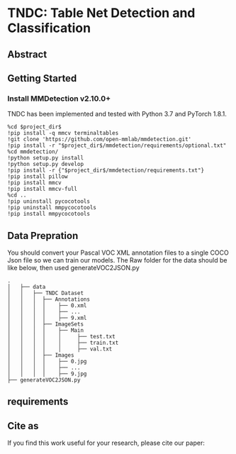 # TNDC: Table Net Detection and Classification
## Abstract 

## Getting Started
### Install MMDetection v2.10.0+
TNDC has been implemented and tested with Python 3.7 and PyTorch 1.8.1. 
```
%cd $project_dir$
!pip install -q mmcv terminaltables
!git clone 'https://github.com/open-mmlab/mmdetection.git'
!pip install -r "$project_dir$/mmdetection/requirements/optional.txt"
%cd mmdetection/
!python setup.py install
!python setup.py develop
!pip install -r {"$project_dir$/mmdetection/requirements.txt"}
!pip install pillow
!pip install mmcv
!pip install mmcv-full
%cd ..
!pip uninstall pycocotools
!pip uninstall mmpycocotools
!pip install mmpycocotools
```

## Data Prepration 
You should convert your Pascal VOC XML annotation files to a single COCO Json file so we can train our models.
The Raw folder for the data should be like below, then used generateVOC2JSON.py

    .
    │   ├── data
    │   │   ├── TNDC Dataset
    │   │   │  ├── Annotations
    │   │   │  │    ├── 0.xml
    │   │   │  │    ├── ...
    │   │   │  │    ├── 9.xml
    │   │   │  ├── ImageSets
    │   │   │  │    ├── Main 
    │   │   │  │    │     ├── test.txt
    │   │   │  │    │     ├── train.txt
    │   │   │  │    │     ├── val.txt
    │   │   │  ├── Images
    │   │   │  │    ├── 0.jpg
    │   │   │  │    ├── ...
    │   │   │  │    ├── 9.jpg
    ├── generateVOC2JSON.py   
## requirements

## Cite as
If you find this work useful for your research, please cite our paper:
```
```
